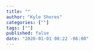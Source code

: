 ```yaml
---
title: ""
author: "Kyle Shores"
categories: [""]
tags: [""]
published: false
date: "2020-01-01 08:22 -06:00"
---
```

